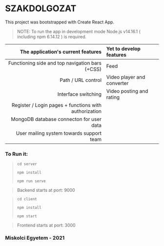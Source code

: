 # SZAKDOLGOZAT

This project was bootstrapped with Create React App.
>NOTE: To run the app in development mode Node.js v14.16.1 ( including npm 6.14.12 ) is required.

| **The application's current features**  | **Yet to develop features** |
| -------------: | :------------- |
| Functioning side and top navigation bars (+CSS)  | Feed  |
| Path / URL control  | Video player and converter  |
| Interface switching  | Video posting and rating |
| Register / Login pages + functions with authorization  |   |
| MongoDB database connecton for user data  |   |
| User mailing system towards support team  |   |


### To Run it:
>```cd server```
>
>```npm install```
>
>```npm run serve```

>Backend starts at port: 9000
>

>
>```cd client```
>
>```npm install```
>
>```npm start```

>Frontend starts at port: 3000

### Miskolci Egyetem - 2021
